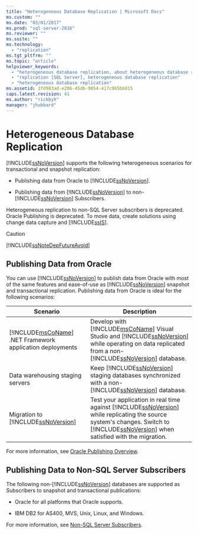 ```yaml
---
title: "Heterogeneous Database Replication | Microsoft Docs"
ms.custom: ""
ms.date: "03/01/2017"
ms.prod: "sql-server-2016"
ms.reviewer: ""
ms.suite: ""
ms.technology: 
  - "replication"
ms.tgt_pltfrm: ""
ms.topic: "article"
helpviewer_keywords: 
  - "heterogeneous database replication, about heterogeneous database replication"
  - "replication [SQL Server], heterogeneous database replication"
  - "heterogeneous database replication"
ms.assetid: 3fd983ad-e206-45db-9054-417c9b5bb815
caps.latest.revision: 41
ms.author: "rickbyh"
manager: "jhubbard"
---
```

# Heterogeneous Database Replication
  [!INCLUDE[ssNoVersion](../../../advanced-analytics/r-services/includes/ssnoversion-md.md)] supports the following heterogeneous scenarios for transactional and snapshot replication:  
  
-   Publishing data from Oracle to [!INCLUDE[ssNoVersion](../../../advanced-analytics/r-services/includes/ssnoversion-md.md)].  
  
-   Publishing data from [!INCLUDE[ssNoVersion](../../../advanced-analytics/r-services/includes/ssnoversion-md.md)] to non-[!INCLUDE[ssNoVersion](../../../advanced-analytics/r-services/includes/ssnoversion-md.md)] Subscribers.  
  
 Heterogeneous replication to non-SQL Server subscribers is deprecated. Oracle Publishing is deprecated. To move data, create solutions using change data capture and [!INCLUDE[ssIS](../../../analysis-services/instances/includes/ssis-md.md)].  
  
> [!CAUTION]  
>  [!INCLUDE[ssNoteDepFutureAvoid](../../../database-engine/configure/windows/includes/ssnotedepfutureavoid-md.md)]  
  
## Publishing Data from Oracle  
 You can use [!INCLUDE[ssNoVersion](../../../advanced-analytics/r-services/includes/ssnoversion-md.md)] to publish data from Oracle with most of the same features and ease-of-use as [!INCLUDE[ssNoVersion](../../../advanced-analytics/r-services/includes/ssnoversion-md.md)] snapshot and transactional replication. Publishing data from Oracle is ideal for the following scenarios:  
  
|Scenario|Description|  
|--------------|-----------------|  
|[!INCLUDE[msCoName](../../../advanced-analytics/r-services/tutorials/includes/msconame-md.md)] .NET Framework application deployments|Develop with [!INCLUDE[msCoName](../../../advanced-analytics/r-services/tutorials/includes/msconame-md.md)] Visual Studio and [!INCLUDE[ssNoVersion](../../../advanced-analytics/r-services/includes/ssnoversion-md.md)] while operating on data replicated from a non-[!INCLUDE[ssNoVersion](../../../advanced-analytics/r-services/includes/ssnoversion-md.md)] database.|  
|Data warehousing staging servers|Keep [!INCLUDE[ssNoVersion](../../../advanced-analytics/r-services/includes/ssnoversion-md.md)] staging databases synchronized with a non-[!INCLUDE[ssNoVersion](../../../advanced-analytics/r-services/includes/ssnoversion-md.md)] database.|  
|Migration to [!INCLUDE[ssNoVersion](../../../advanced-analytics/r-services/includes/ssnoversion-md.md)]|Test your application in real time against [!INCLUDE[ssNoVersion](../../../advanced-analytics/r-services/includes/ssnoversion-md.md)] while replicating the source system's changes. Switch to [!INCLUDE[ssNoVersion](../../../advanced-analytics/r-services/includes/ssnoversion-md.md)] when satisfied with the migration.|  
  
 For more information, see [Oracle Publishing Overview](../../../relational-databases/replication/non-sql/oracle-publishing-overview.md).  
  
## Publishing Data to Non-SQL Server Subscribers  
 The following non-[!INCLUDE[ssNoVersion](../../../advanced-analytics/r-services/includes/ssnoversion-md.md)] databases are supported as Subscribers to snapshot and transactional publications:  
  
-   Oracle for all platforms that Oracle supports.  
  
-   IBM DB2 for AS400, MVS, Unix, Linux, and Windows.  
  
 For more information, see [Non-SQL Server Subscribers](../../../relational-databases/replication/non-sql/non-sql-server-subscribers.md).  
  
  